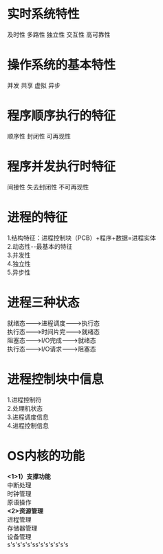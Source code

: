 #  实时系统特性  
及时性 多路性 独立性 交互性 高可靠性  
#  操作系统的基本特性
并发 共享 虚拟 异步
#  程序顺序执行的特征
顺序性 封闭性 可再现性
#  程序并发执行时特征
间接性 失去封闭性 不可再现性
#  进程的特征
1.结构特征：进程控制块（PCB）+程序+数据=进程实体  
2.动态性--最基本的特征  
3.并发性  
4.独立性  
5.异步性  
#  进程三种状态
就绪态--->进程调度--->执行态  
执行态--->时间片完--->就绪态  
阻塞态--->I/O完成--->就绪态  
执行态--->I/O请求--->阻塞态
#  进程控制块中信息
1.进程控制符  
2.处理机状态  
3.进程调度信息  
4.进程控制信息
# OS内核的功能 
**<1>1）支撑功能**  
 中断处理  
 时钟管理  
 原语操作  
**<2>资源管理**  
进程管理  
存储器管理  
设备管理  
s's's's's'ss's's's's's's
